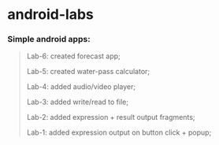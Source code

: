 # android-labs
### Simple android apps:
>Lab-6: created forecast app;
> 
>Lab-5: created water-pass calculator;
> 
>Lab-4: added audio/video player;
> 
>Lab-3: added write/read to file;
> 
>Lab-2: added expression + result output fragments;
> 
>Lab-1: added expression output on button click + popup;
